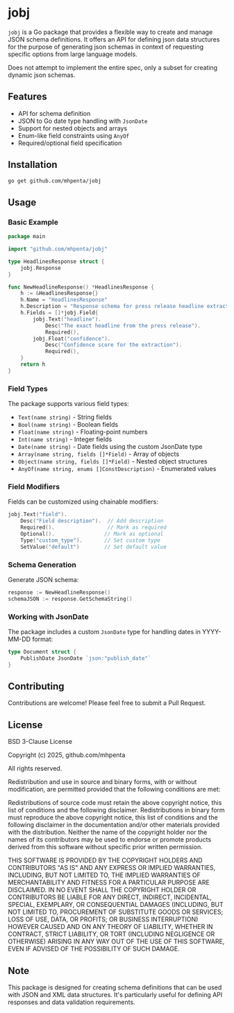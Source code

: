# jobj

`jobj` is a Go package that provides a flexible way to create and manage JSON schema definitions. It offers an API for defining json data structures for the purpose of generating json schemas in context of requesting specific options from large language models.

Does not attempt to implement the entire spec, only a subset for creating dynamic json schemas. 

## Features

- API for schema definition
- JSON to Go date type handling with `JsonDate`
- Support for nested objects and arrays
- Enum-like field constraints using `AnyOf`
- Required/optional field specification

## Installation

```bash
go get github.com/mhpenta/jobj
```

## Usage

### Basic Example

```go
package main

import "github.com/mhpenta/jobj"

type HeadlinesResponse struct {
    jobj.Response
}

func NewHeadlineResponse() *HeadlinesResponse {
    h := &HeadlinesResponse{}
    h.Name = "HeadlinesResponse"
    h.Description = "Response schema for press release headline extraction"
    h.Fields = []*jobj.Field{
        jobj.Text("headline").
            Desc("The exact headline from the press release").
            Required(),
        jobj.Float("confidence").
            Desc("Confidence score for the extraction").
            Required(),
    }
    return h
}
```

### Field Types

The package supports various field types:

- `Text(name string)` - String fields
- `Bool(name string)` - Boolean fields
- `Float(name string)` - Floating-point numbers
- `Int(name string)` - Integer fields
- `Date(name string)` - Date fields using the custom JsonDate type
- `Array(name string, fields []*Field)` - Array of objects
- `Object(name string, fields []*Field)` - Nested object structures
- `AnyOf(name string, enums []ConstDescription)` - Enumerated values

### Field Modifiers

Fields can be customized using chainable modifiers:

```go
jobj.Text("field").
    Desc("Field description").  // Add description
    Required().                 // Mark as required
    Optional().                // Mark as optional
    Type("custom_type").       // Set custom type
    SetValue("default")        // Set default value
```

### Schema Generation

Generate JSON schema:

```go
response := NewHeadlineResponse()
schemaJSON := response.GetSchemaString()
```

### Working with JsonDate

The package includes a custom `JsonDate` type for handling dates in YYYY-MM-DD format:

```go
type Document struct {
    PublishDate JsonDate `json:"publish_date"`
}
```

## Contributing

Contributions are welcome! Please feel free to submit a Pull Request.

## License

BSD 3-Clause License

Copyright (c) 2025, github.com/mhpenta 

All rights reserved.

Redistribution and use in source and binary forms, with or without
modification, are permitted provided that the following conditions are met:

Redistributions of source code must retain the above copyright notice, this
list of conditions and the following disclaimer.
Redistributions in binary form must reproduce the above copyright notice,
this list of conditions and the following disclaimer in the documentation
and/or other materials provided with the distribution.
Neither the name of the copyright holder nor the names of its
contributors may be used to endorse or promote products derived from
this software without specific prior written permission.

THIS SOFTWARE IS PROVIDED BY THE COPYRIGHT HOLDERS AND CONTRIBUTORS "AS IS"
AND ANY EXPRESS OR IMPLIED WARRANTIES, INCLUDING, BUT NOT LIMITED TO, THE
IMPLIED WARRANTIES OF MERCHANTABILITY AND FITNESS FOR A PARTICULAR PURPOSE ARE
DISCLAIMED. IN NO EVENT SHALL THE COPYRIGHT HOLDER OR CONTRIBUTORS BE LIABLE
FOR ANY DIRECT, INDIRECT, INCIDENTAL, SPECIAL, EXEMPLARY, OR CONSEQUENTIAL
DAMAGES (INCLUDING, BUT NOT LIMITED TO, PROCUREMENT OF SUBSTITUTE GOODS OR
SERVICES; LOSS OF USE, DATA, OR PROFITS; OR BUSINESS INTERRUPTION) HOWEVER
CAUSED AND ON ANY THEORY OF LIABILITY, WHETHER IN CONTRACT, STRICT LIABILITY,
OR TORT (INCLUDING NEGLIGENCE OR OTHERWISE) ARISING IN ANY WAY OUT OF THE USE
OF THIS SOFTWARE, EVEN IF ADVISED OF THE POSSIBILITY OF SUCH DAMAGE.

## Note

This package is designed for creating schema definitions that can be used with JSON and XML data structures. It's particularly useful for defining API responses and data validation requirements.